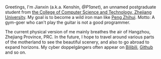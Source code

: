 Greetings, I'm Jianxin (a.k.a. Kenshin, _@P1anet_), an unnamed postgraduate student from [the College of Computer Science and Technology, Zhejiang University](http://www.en.cs.zju.edu.cn/). My goal is to become a wild iron man like [Peng Zhihui](https://github.com/peng-zhihui). Motto: A gym-goer who can't play the guitar is not a good programmer.

The current physical version of me mainly breathes the air of Hangzhou, Zhejiang Province, PRC. In the future, I hope to travel around various parts of the motherland to see the beautiful scenery, and also to go abroad to expand horizons. My cyber doppelgängers often appear on [Bilibili](https://space.bilibili.com/18617894), [Github](https://github.com/P1anet) and so on.
